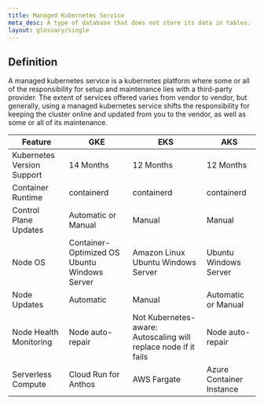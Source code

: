 ```yaml
---
title: Managed Kubernetes Service
meta_desc: A type of database that does not store its data in tables.
layout: glossary/single
---
```


## Definition

A managed kubernetes service is a kubernetes platform where some or all of the responsibility for setup and maintenance lies with a third-party provider. The extent of services offered varies from vendor to vendor, but generally, using a managed kubernetes service shifts the responsibility for keeping the cluster online and updated from you to the vendor, as well as some or all of its maintenance.

| Feature                    | GKE                                            | EKS                                                             | AKS                      |
|----------------------------|------------------------------------------------|-----------------------------------------------------------------|--------------------------|
| Kubernetes Version Support | 14 Months                                      | 12 Months                                                       | 12 Months                |
| Container Runtime          | containerd                                     | containerd                                                      | containerd               |
| Control Plane Updates      | Automatic or Manual                            | Manual                                                          | Manual                   |
| Node OS                    | Container-Optimized OS  Ubuntu  Windows Server | Amazon Linux  Ubuntu  Windows Server                            | Ubuntu  Windows Server   |
| Node Updates               | Automatic                                      | Manual                                                          | Automatic or Manual      |
| Node Health Monitoring     | Node auto-repair                               | Not Kubernetes-aware: Autoscaling will replace node if it fails | Node auto-repair         |
| Serverless Compute         | Cloud Run for Anthos                           | AWS Fargate                                                     | Azure Container Instance |
